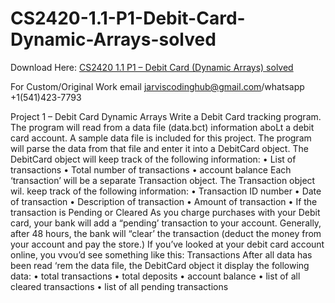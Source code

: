 # CS2420-1.1-P1-Debit-Card-Dynamic-Arrays-solved

Download Here: [CS2420 1.1 P1 – Debit Card (Dynamic Arrays) solved](https://jarviscodinghub.com/assignment/1-1-p1-debit-card-dynamic-arrays-solution/)

For Custom/Original Work email jarviscodinghub@gmail.com/whatsapp +1(541)423-7793

Project 1 – Debit Card
Dynamic Arrays
Write a Debit Card tracking program. The program will read from a data file (data.bct) information aboLt a debit card account. A sample data file is included for this project. The program will parse the data from that file and enter it into a DebitCard object. The DebitCard object will keep track of the following information:
• List of transactions
• Total number of transactions
• account balance
Each ‘transaction’ will be a separate Transaction object. The Transaction object wil. keep track of the following information:
• Transaction ID number
• Date of transaction
• Description of transaction
• Amount of transaction
• If the transaction is Pending or Cleared
As you charge purchases with your Debit card, your bank will add a “pending’ transaction to your account. Generally, after 48 hours, the bank will “clear’ the transaction (deduct the money from your account and pay the store.) If you’ve looked at your debit card account online, you vvou’d see something like this:
Transactions
After all data has been read ‘rem the data file, the DebitCard object it display the following data:
• total transactions
• total deposits
• account balance
• list of all cleared transactions
• list of all pending transactions
